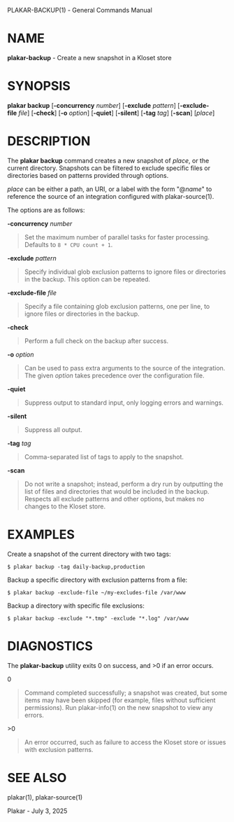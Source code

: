 PLAKAR-BACKUP(1) - General Commands Manual

# NAME

**plakar-backup** - Create a new snapshot in a Kloset store

# SYNOPSIS

**plakar&nbsp;backup**
\[**-concurrency**&nbsp;*number*]
\[**-exclude**&nbsp;*pattern*]
\[**-exclude-file**&nbsp;*file*]
\[**-check**]
\[**-o**&nbsp;*option*]
\[**-quiet**]
\[**-silent**]
\[**-tag**&nbsp;*tag*]
\[**-scan**]
\[*place*]

# DESCRIPTION

The
**plakar backup**
command creates a new snapshot of
*place*,
or the current directory.
Snapshots can be filtered to exclude specific files or directories
based on patterns provided through options.

*place*
can be either a path, an URI, or a label with the form
"@*name*"
to reference the source of an integration configured with
plakar-source(1).

The options are as follows:

**-concurrency** *number*

> Set the maximum number of parallel tasks for faster processing.
> Defaults to
> `8 * CPU count + 1`.

**-exclude** *pattern*

> Specify individual glob exclusion patterns to ignore files or
> directories in the backup.
> This option can be repeated.

**-exclude-file** *file*

> Specify a file containing glob exclusion patterns, one per line, to
> ignore files or directories in the backup.

**-check**

> Perform a full check on the backup after success.

**-o** *option*

> Can be used to pass extra arguments to the source of the integration.
> The given
> *option*
> takes precedence over the configuration file.

**-quiet**

> Suppress output to standard input, only logging errors and warnings.

**-silent**

> Suppress all output.

**-tag** *tag*

> Comma-separated list of tags to apply to the snapshot.

**-scan**

> Do not write a snapshot; instead, perform a dry run by outputting the list of
> files and directories that would be included in the backup.
> Respects all exclude patterns and other options, but makes no changes to the
> Kloset store.

# EXAMPLES

Create a snapshot of the current directory with two tags:

	$ plakar backup -tag daily-backup,production

Backup a specific directory with exclusion patterns from a file:

	$ plakar backup -exclude-file ~/my-excludes-file /var/www

Backup a directory with specific file exclusions:

	$ plakar backup -exclude "*.tmp" -exclude "*.log" /var/www

# DIAGNOSTICS

The **plakar-backup** utility exits&#160;0 on success, and&#160;&gt;0 if an error occurs.

0

> Command completed successfully; a snapshot was created, but some items may have
> been skipped (for example, files without sufficient permissions).
> Run
> plakar-info(1)
> on the new snapshot to view any errors.

&gt;0

> An error occurred, such as failure to access the Kloset store or issues
> with exclusion patterns.

# SEE ALSO

plakar(1),
plakar-source(1)

Plakar - July 3, 2025
